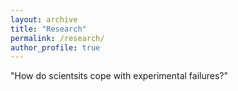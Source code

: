 ```yaml
---
layout: archive
title: "Research"
permalink: /research/
author_profile: true
---
```



"How do scientsits cope with experimental failures?" 
